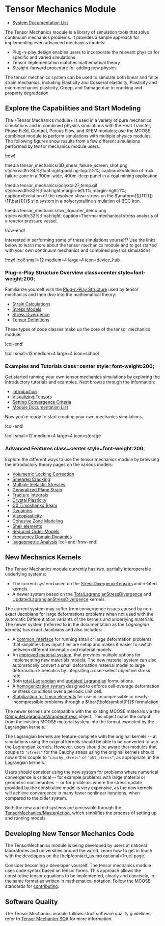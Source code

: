 # Tensor Mechanics Module

- [System Documentation List](tensor_mechanics/systems.md)

The Tensor Mechanics module is a library of simulation tools that solve
continuum mechanics problems. It provides a simple approach for implementing
even advanced mechanics models:

- Plug-n-play design enables users to incorporate the relevant physics for specific and varied simulations
- Tensor implementation matches mathematical theory
- Straight-forward procedure for adding new physics

The tensor mechanics system can be used to simulate both linear and finite strain mechanics, including
Elasticity and Cosserat elasticity, Plasticity and micromechanics plasticity, Creep, and
Damage due to cracking and property degradation

## Explore the Capabilities and Start Modeling

The +Tensor Mechanics module+ is used in a variety of pure mechanics simulations
and in combined physics simulations with the Heat Transfer, Phase Field, Contact,
Porous Flow, and XFEM modules; use the MOOSE combined module to perform simulations
with multiple physics modules. The following figures show results from a few
different simulations performed by tensor mechanics module users.

!row!

!media tensor_mechanics/3D_shear_failure_screen_shot.png
       style=width:34%;float:right;padding-top:2.5%;
       caption=Evolution of rock failure zone in a 300m-wide, 400m-deep panel in a coal mining application.

!media tensor_mechanics/polyxtal27_temp.gif
       style=width:32%;float:right;margin-left:1%;margin-right:1%;
       caption=Evolution of the resolved shear stress on the $\mathrm{{[}112{]}(11\bar{1})}$ slip system in a polycrystalline simulation of BCC Iron.

!media tensor_mechanics/lwr_3quarter_demo.png
       style=width:32%;float:right;
       caption=Thermo-mechanical stress analysis of a reactor pressure vessel.

!row-end!


Interested in performing some of these simulations yourself? Use the links below
to learn more about the tensor mechanics module and to get started with your own
continuum mechanics and combined physics simulations.

!row!
!col! small=12 medium=4 large=4 icon=device_hub

### Plug-n-Play Structure Overview class=center style=font-weight:200;

Familiarize yourself with the [Plug-n-Play Structure](tensor_mechanics/plug_n_play.md)
used by tensor mechanics and then dive into the mathematical theory:

- [Strain Calculations](tensor_mechanics/Strains.md)
- [Stress Models](tensor_mechanics/Stresses.md)
- [Stress Divergence](tensor_mechanics/StressDivergence.md)
- [Tensor Definitions](tensor_mechanics/TensorClasses.md)

These types of code classes make up the core of the tensor mechanics module.

!col-end!

!col! small=12 medium=4 large=4 icon=school

### Examples and Tutorials class=center style=font-weight:200;

Get started running your own tensor mechanics simulations by exploring the
introductory tutorials and examples. Next browse through the information:

- [Introduction](tensor_mechanics/tutorials/introduction/index.md)
- [Visualizing Tensors](tensor_mechanics/VisualizingTensors.md)
- [Setting Convergence Criteria](tensor_mechanics/Convergence.md)
- [Module Documentation List](tensor_mechanics/systems.md)

Now you're ready to start creating your own mechanics simulations.

!col-end!

!col! small=12 medium=4 large=4 icon=storage

### Advanced Features class=center style=font-weight:200;

Explore the different ways to use the tensor mechanics module by browsing the
introductory theory pages on the various models:

- [Volumetric Locking Correction](tensor_mechanics/VolumetricLocking.md)
- [Smeared Cracking](/ComputeSmearedCrackingStress.md)
- [Multiple Inelastic Stresses](/ComputeMultipleInelasticStress.md)
- [Generalized Plane Strain](tensor_mechanics/generalized_plane_strain.md)
- [Fracture Integrals](tensor_mechanics/FractureIntegrals.md)
- [Crystal Plasticity](/ComputeMultipleCrystalPlasticityStress.md)
- [C0 Timoshenko Beam](tensor_mechanics/C0TimoshenkoBeam.md)
- [Dynamics](tensor_mechanics/Dynamics.md)
- [Viscoplasticity](/ADViscoplasticityStressUpdate.md)
- [Cohesive Zone Modeling](CohesiveZoneMaster/index.md)
- [Shell elements](tensor_mechanics/ShellElements.md)
- [Reduced Order Models](/LAROMANCE.md)
- [Frequency Domain Dynamics](/1d_elastic_waves.md)
- [Isogeometric Analysis](tensor_mechanics/examples/cframe_iga.md)
!col-end!
!row-end!

## New Mechanics Kernels

The Tensor Mechanics module currently has two, partially interoperable
underlying systems:

- The current system based on the [StressDivergenceTensors](/StressDivergenceTensors.md) and related kernels.
- A newer system based on the [TotalLagrangianStressDivergence](/TotalLagrangianStressDivergence.md) and [UpdatedLagrangianStressDivergence](/UpdatedLagrangianStressDivergence.md) kernels.

The current system may suffer from convergence issues caused by non-exact Jacobians for large deformations problems when not used with the Automatic Differentiation variants of the kernels and underlying materials.
The newer system (referred to in the documentation as the *Lagrangian* kernels) has exact Jacobians and also includes:

- A [common interface](tensor_mechanics/LagrangianKernelTheory.md) for running small or large deformation problems that simplifies how input files are setup and makes it easier to switch between different kinematic and material models.
- An [improved material system](tensor_mechanics/NewMaterialSystem.md), that provides multiple options for implementing new materials models.  The new material system can also automatically convert a small deformation material model to large deformation kinematics by integrating a user-select objective stress rate.
- Both [total Lagrangian](/TotalLagrangianStressDivergence.md) and [updated Lagrangian](/UpdatedLagrangianStressDivergence.md) formulations.
- A [homogenization system](/tensor_mechanics/Homogenization.md) designed to enforce cell-average deformation or stress conditions over a periodic unit cell.
- [Stabilization for linear elements](/tensor_mechanics/Stabilization.md) for use in incompressible or nearly-incompressible problems through a $\bar{\boldsymbol{F}}$ formulation.

The newer kernels are compatible with the existing MOOSE materials via the [ComputeLagrangianWrappedStress](/ComputeLagrangianWrappedStress.md) object.  This object maps the output from the existing MOOSE material system into the format expected
by the Lagrangian kernels.

The Lagrangian kernels are feature-complete with the original kernels -- all simulations using the original kernels should be able to be converted to use the
Lagrangian kernels.  However, users should be aware that modules that couple to `"stress"` for the Cauchy stress using the original kernels should now either couple to `"cauchy_stress"` or `"pk1_stress"`, as appropriate, in the Lagrangian kernels.

Users should consider using the new system
for problems where numerical convergence is critical -- for example problems with large material or geometric nonlinearities -- or
for problems where the stress update provided by the constitutive model is very expensive, as the new kernels will achieve convergence
in many fewer nonlinear iterations, when compared to the older system.

Both the new and old systems are accessible through the [TensorMechanics/MasterAction](/Modules/TensorMechanics/Master/index.md), which simplifies the process of
setting up and running models.

## Developing New Tensor Mechanics Code

The TensorMechanics module is being developed by users at national laboratories
and universities around the world. Learn how to get in touch with the developers
on the [help/contact_us.md optional=True] page.

Consider becoming a developer yourself.
The tensor mechanics module uses code syntax based on tensor forms. This approach
allows the constitutive tensor equations to be implemented, clearly and concisely,
in the same format as written in mathematical notation.
Follow the MOOSE standards for [contributing](framework/contributing.md).

## Software Quality

The Tensor Mechanics module follows strict software quality guidelines, refer to
[Tensor Mechanics SQA](tensor_mechanics/sqa/index.md) for more information.
